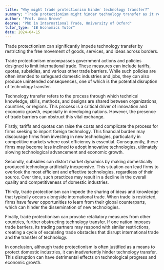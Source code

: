 ```yaml
---
title: "Why might trade protectionism hinder technology transfer?"
summary: "Trade protectionism might hinder technology transfer as it restricts the free flow of goods, services, and ideas across borders."
author: "Prof. Anna Brown"
degree: "PhD in International Trade, University of Oxford"
tutor_type: "IB Economics Tutor"
date: 2024-04-15
---
```


Trade protectionism can significantly impede technology transfer by restricting the free movement of goods, services, and ideas across borders.

Trade protectionism encompasses government actions and policies designed to limit international trade. These measures can include tariffs, quotas, subsidies, and various other trade barriers. While such policies are often intended to safeguard domestic industries and jobs, they can also produce unintended consequences, one of which is the potential disruption of technology transfer.

Technology transfer refers to the process through which technical knowledge, skills, methods, and designs are shared between organizations, countries, or regions. This process is a critical driver of innovation and economic growth, especially in developing nations. However, the presence of trade barriers can obstruct this vital exchange.

Firstly, tariffs and quotas can raise the costs and complicate the process for firms seeking to import foreign technology. This financial burden may discourage firms from investing in new technologies, particularly in competitive markets where cost efficiency is essential. Consequently, these firms may become less inclined to adopt innovative technologies, ultimately slowing technological advancement and economic growth.

Secondly, subsidies can distort market dynamics by making domestically produced technology artificially inexpensive. This situation can lead firms to overlook the most efficient and effective technologies, regardless of their source. Over time, such practices may result in a decline in the overall quality and competitiveness of domestic industries.

Thirdly, trade protectionism can impede the sharing of ideas and knowledge that typically occurs alongside international trade. When trade is restricted, firms have fewer opportunities to learn from their global counterparts, which can hinder the dissemination of new technologies.

Finally, trade protectionism can provoke retaliatory measures from other countries, further obstructing technology transfer. If one nation imposes trade barriers, its trading partners may respond with similar restrictions, creating a cycle of escalating trade obstacles that disrupt international trade and the transfer of technology.

In conclusion, although trade protectionism is often justified as a means to protect domestic industries, it can inadvertently hinder technology transfer. This disruption can have detrimental effects on technological progress and economic growth.
    